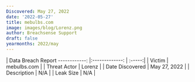 ```yaml
---
Discovered: May 27, 2022
date: '2022-05-27'
title: mebulbs.com
image: images/blog/Lorenz.png
author: Breachsense Support
draft: false
yearmonths: 2022/may
---
```



| Data Breach Report
------------:   |:-------------:    | :-----:|
| Victim    | mebulbs.com      | 
| Threat Actor    | Lorenz      | 
| Date Discovered    | May 27, 2022      | 
| Description    | N/A      | 
| Leak Size    | N/A      | 

